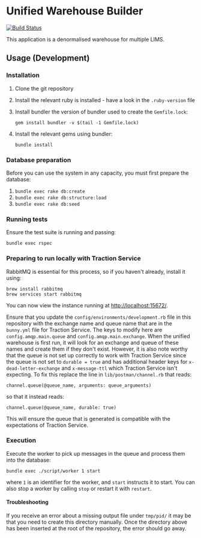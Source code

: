 # Unified Warehouse Builder

[![Build Status](https://travis-ci.org/sanger/unified_warehouse.svg?branch=develop)](https://travis-ci.org/sanger/unified_warehouse)

This application is a denormalised warehouse for multiple LIMS.

## Usage (Development)

### Installation

1. Clone the git repository
1. Install the relevant ruby is installed - have a look in the `.ruby-version` file
1. Install bundler the version of bundler used to create the `Gemfile.lock`:

       gem install bundler -v $(tail -1 Gemfile.lock)

1. Install the relevant gems using bundler:

       bundle install

### Database preparation

Before you can use the system in any capacity, you must first prepare the database:

1. `bundle exec rake db:create`
1. `bundle exec rake db:structure:load`
1. `bundle exec rake db:seed`

### Running tests

Ensure the test suite is running and passing:

    bundle exec rspec

### Preparing to run locally with Traction Service

RabbitMQ is essential for this process, so if you haven't already, install it using:

    brew install rabbitmq
    brew services start rabbitmq

You can now view the instance running at [http://localhost:15672/](http://localhost:15672/).

Ensure that you update the `config/environments/development.rb` file in this repository with the exchange name and queue name that are in the `bunny.yml` file for Traction Service.
The keys to modify here are `config.amqp.main.queue` and `config.amqp.main.exchange`.
When the unified warehouse is first run, it will look for an exchange and queue of these names and create them if they don't exist.
However, it is also note worthy that the queue is not set up correctly to work with Traction Service since the queue is not set to `durable = true` and has additional header keys for `x-dead-letter-exchange` and `x-message-ttl` which Traction Service isn't expecting.
To fix this replace the line in `lib/postman/channel.rb` that reads:

    channel.queue(@queue_name, arguments: queue_arguments)

so that it instead reads:

    channel.queue(@queue_name, durable: true)

This will ensure the queue that is generated is compatible with the expectations of Traction Service.

### Execution

Execute the worker to pick up messages in the queue and process them into the database:

    bundle exec ./script/worker 1 start

where `1` is an identifier for the worker, and `start` instructs it to start.
You can also stop a worker by calling `stop` or restart it with `restart`.

#### Troubleshooting

If you receive an error about a missing output file under `tmp/pid/` it may be that you need to create this directory manually.
Once the directory above has been inserted at the root of the repository, the error should go away.

